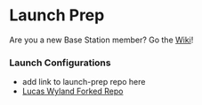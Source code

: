 # Launch Prep

Are you a new Base Station member? Go the [Wiki](https://github.com/MST-MRDT/Launch-Prep/wiki)!

### Launch Configurations
- add link to launch-prep repo here
- [Lucas Wyland Forked Repo](https://github.com/lucaswalter/launch-prep-lucaswalter)
